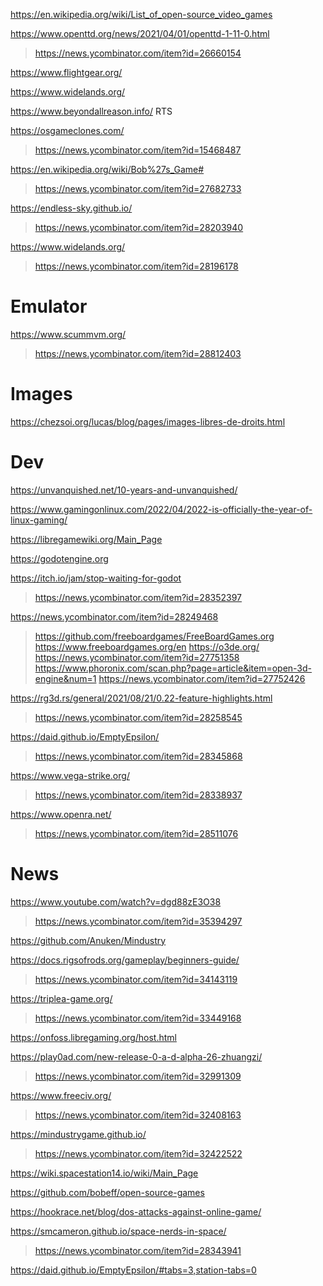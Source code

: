 https://en.wikipedia.org/wiki/List_of_open-source_video_games

https://www.openttd.org/news/2021/04/01/openttd-1-11-0.html
> https://news.ycombinator.com/item?id=26660154

https://www.flightgear.org/

https://www.widelands.org/

https://www.beyondallreason.info/ RTS

https://osgameclones.com/
> https://news.ycombinator.com/item?id=15468487

https://en.wikipedia.org/wiki/Bob%27s_Game#
> https://news.ycombinator.com/item?id=27682733

https://endless-sky.github.io/
> https://news.ycombinator.com/item?id=28203940

https://www.widelands.org/
> https://news.ycombinator.com/item?id=28196178

# Emulator
https://www.scummvm.org/
> https://news.ycombinator.com/item?id=28812403

# Images
https://chezsoi.org/lucas/blog/pages/images-libres-de-droits.html

# Dev
https://unvanquished.net/10-years-and-unvanquished/

https://www.gamingonlinux.com/2022/04/2022-is-officially-the-year-of-linux-gaming/

https://libregamewiki.org/Main_Page

https://godotengine.org

https://itch.io/jam/stop-waiting-for-godot
> https://news.ycombinator.com/item?id=28352397

https://news.ycombinator.com/item?id=28249468
> https://github.com/freeboardgames/FreeBoardGames.org
> https://www.freeboardgames.org/en
https://o3de.org/
> https://news.ycombinator.com/item?id=27751358
> https://www.phoronix.com/scan.php?page=article&item=open-3d-engine&num=1
  > https://news.ycombinator.com/item?id=27752426

https://rg3d.rs/general/2021/08/21/0.22-feature-highlights.html
> https://news.ycombinator.com/item?id=28258545

https://daid.github.io/EmptyEpsilon/
> https://news.ycombinator.com/item?id=28345868

https://www.vega-strike.org/
> https://news.ycombinator.com/item?id=28338937

https://www.openra.net/
> https://news.ycombinator.com/item?id=28511076

# News
https://www.youtube.com/watch?v=dgd88zE3O38
> https://news.ycombinator.com/item?id=35394297

https://github.com/Anuken/Mindustry

https://docs.rigsofrods.org/gameplay/beginners-guide/
> https://news.ycombinator.com/item?id=34143119

https://triplea-game.org/
> https://news.ycombinator.com/item?id=33449168

https://onfoss.libregaming.org/host.html

https://play0ad.com/new-release-0-a-d-alpha-26-zhuangzi/
> https://news.ycombinator.com/item?id=32991309

https://www.freeciv.org/
> https://news.ycombinator.com/item?id=32408163

https://mindustrygame.github.io/
> https://news.ycombinator.com/item?id=32422522

https://wiki.spacestation14.io/wiki/Main_Page

https://github.com/bobeff/open-source-games

https://hookrace.net/blog/dos-attacks-against-online-game/

https://smcameron.github.io/space-nerds-in-space/
> https://news.ycombinator.com/item?id=28343941

https://daid.github.io/EmptyEpsilon/#tabs=3,station-tabs=0

